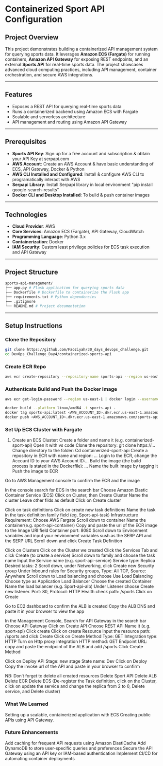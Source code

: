 # Containerized Sport API Configuration

## **Project Overview**
This project demonstrates building a containerized API management system for querying sports data. It leverages **Amazon ECS (Fargate)** for running containers, **Amazon API Gateway** for exposing REST endpoints, and an external **Sports API** for real-time sports data. The project showcases advanced cloud computing practices, including API management, container orchestration, and secure AWS integrations.

---

## **Features**
- Exposes a REST API for querying real-time sports data
- Runs a containerized backend using Amazon ECS with Fargate
- Scalable and serverless architecture
- API management and routing using Amazon API Gateway
 
---

## **Prerequisites**
- **Sports API Key**: Sign up for a free account and subscription & obtain your API Key at serpapi.com
- **AWS Account**: Create an AWS Account & have basic understanding of ECS, API Gateway, Docker & Python
- **AWS CLI Installed and Configured**: Install & configure AWS CLI to programatically interact with AWS
- **Serpapi Library**: Install Serpapi library in local environment "pip install google-search-results"
- **Docker CLI and Desktop Installed**: To build & push container images

---

## **Technologies**
- **Cloud Provider**: AWS
- **Core Services**: Amazon ECS (Fargate), API Gateway, CloudWatch
- **Programming Language**: Python 3.x
- **Containerization**: Docker
- **IAM Security**: Custom least privilege policies for ECS task execution and API Gateway

---

## **Project Structure**

```bash
sports-api-management/
├── app.py # Flask application for querying sports data
├── Dockerfile # Dockerfile to containerize the Flask app
├── requirements.txt # Python dependencies
├── .gitignore
└── README.md # Project documentation
```

---

## **Setup Instructions**

### **Clone the Repository**
```bash
git clone https://github.com/Faoziyah/30_days_devops_challenge.git
cd DevOps_Challenge_Day4/containerized-sports-api
```
### **Create ECR Repo**
```bash
aws ecr create-repository --repository-name sports-api --region us-east-1
```

### **Authenticate Build and Push the Docker Image**
```bash
aws ecr get-login-password --region us-east-1 | docker login --username AWS --password-stdin <AWS_ACCOUNT_ID>.dkr.ecr.us-east-1.amazonaws.com

docker build --platform linux/amd64 -t sports-api .
docker tag sports-api:latest <AWS_ACCOUNT_ID>.dkr.ecr.us-east-1.amazonaws.com/sports-api:sports-api-latest
docker push <AWS_ACCOUNT_ID>.dkr.ecr.us-east-1.amazonaws.com/sports-api:sports-api-latest
```

### **Set Up ECS Cluster with Fargate**
1. Create an ECS Cluster:
Create a folder and name it (e.g. containerized-sport-api)
Open it with vs code
Clone the repository: git clone https://…
Change directory to the folder: Cd  containerized-sport-api
Create a repository in ECR with name and region: …
Login to the ECR, change the Account ID to your AWS Account ID:…
Build the image (the build process is stated in the Dockerfile): …
Name the built image by tagging it
Push the image to ECR

Go to AWS Management console to confirm the ECR and the image

In the console search for ECS in the search bar
Choose Amazon Elastic Container Service (ECS) 
Click on Cluster, then Create Cluster
Name the cluster 
Leave other filds as default 
Click on Create cluster

Click on task definitions
Click on create new task definitions
Name the task in the task definition family field (eg. Sport-api-task)
Infrastructure Requirement: Choose AWS Fargate
Scroll down to container 
Name the container(e.g. sport-api-container)
Copy and paste the uri of the ECR image to the Image URI field
Container port: 8080
Scroll down to Environment variables and input your environment variables sush as the SERP API and the SERP URL
Scroll down and click Create Task Definition

Click on Clusters
Click on the Cluster we created 
Click the Services Tab and click Create (to create a service)
Scroll down to family and choose the task name
Input the Service name (e.g. sport-api-service)
Service type: Replica
Desired tasks: 2
Scroll down, under Networking, click Create new Security group
Under Inbound rules for Security groups, Type: All TCP, Source: Anywhere
Scroll down to Load balancing and choose Use Load Balancing
Choose type as Application Load Balancer
Choose the created Container 
Name the load balancer (e.g. Sport-api-alb)
Under Listener choose Create new listener. Port: 80, Protocol: HTTP
Health check path: /sports
Click on Create

Go to EC2 dashboard to confirm the ALB is created 
Copy the ALB DNS and paste it in your browser to view the app

In the Management Console, Search for API Gateway in the search bar
Choose API Gateway
Click on Create API
Choose REST API
Name it (e.g. sport-api)
Click create
Click on create Resource
Input the resource path: /sports and click Create
Click on Create Method
Type: GET
Integration type: HTTP
Turn on Http proxy integration
HTTP method: GET
Endpoint URL: copy and paste the endpoint of the ALB and add /sports
Click  Create Method

Click on Deploy API
Stage: new stage
State name: Dev
Click on Deploy
Copy the invoke url of the API and paste in your browser to confirm

NB: Don’t forget to delete all created resources
Delete Sport API
Delete ALB
Delete ECR
Delete ECS (De-register the Task definition, click on the Cluster, click on update the service and change the replica from 2 to 0, Delete service, and Delete cluster)


### **What We Learned**
Setting up a scalable, containerized application with ECS
Creating public APIs using API Gateway.

### **Future Enhancements**
Add caching for frequent API requests using Amazon ElastiCache
Add DynamoDB to store user-specific queries and preferences
Secure the API Gateway using an API key or IAM-based authentication
Implement CI/CD for automating container deployments


